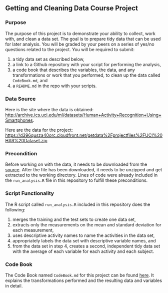 ## Getting and Cleaning Data Course Project

### Purpose

The purpose of this project is to demonstrate your ability to collect, work with, and clean a data set. The goal is to prepare tidy data that can be used for later analysis. You will be graded by your peers on a series of yes/no questions related to the project. You will be required to submit:

1. a tidy data set as described below,
2. a link to a Github repository with your script for performing the analysis,
3. a code book that describes the variables, the data, and any transformations or work that you performed, to clean up the data called ``CodeBook.md``, and
4. a ``README.md`` in the repo with your scripts.

### Data Source

Here is the site where the data is obtained: http://archive.ics.uci.edu/ml/datasets/Human+Activity+Recognition+Using+Smartphones. 

Here are the data for the project: https://d396qusza40orc.cloudfront.net/getdata%2Fprojectfiles%2FUCI%20HAR%20Dataset.zip

### Precondition

Before working on with the data, it needs to be downloaded from the [source](https://d396qusza40orc.cloudfront.net/getdata%2Fprojectfiles%2FUCI%20HAR%20Dataset.zip). After the file has been downloaded, it needs to be unzipped and get extracted to the working directory. Lines of code were already included in the ``run_analysis.R`` file in this repository to fulfill these preconditions.

### Script Functionality

The R script called ``run_analysis.R`` included in this repository does the following:

1. merges the training and the test sets to create one data set,
2. extracts only the measurements on the mean and standard deviation for each measurement,
3. uses descriptive activity names to name the activities in the data set,
4. appropriately labels the data set with descriptive variable names, and
5. from the data set in step 4, creates a second, independent tidy data set with the average of each variable for each activity and each subject.

### Code Book

The Code Book named ``CodeBook.md`` for this project can be found [here](https://github.com/janreynevado/gettingandcleaningdata/CodeBook.md). It explains the transformations performed and the resulting data and variables in detail.
